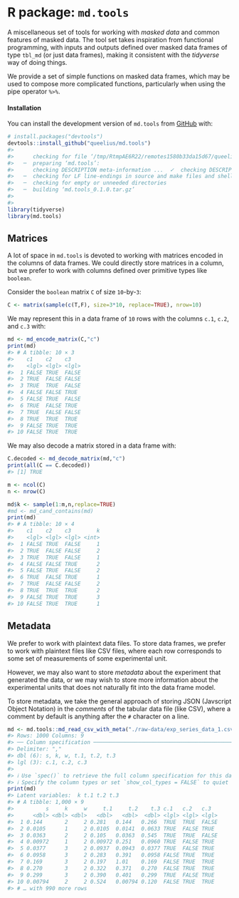 
<!-- README.md is generated from README.Rmd. Please edit that file -->

# R package: `md.tools`

<!-- badges: start -->
<!-- badges: end -->

A miscellaneous set of tools for working with *masked data* and common
features of masked data. The tool set takes inspiration from functional
programming, with inputs and outputs defined over masked data frames of
type `tbl_md` (or just data frames), making it consistent with the
*tidyverse* way of doing things.

We provide a set of simple functions on masked data frames, which may be
used to compose more complicated functions, particularly when using the
pipe operator `%>%`.

#### Installation

You can install the development version of `md.tools` from
[GitHub](https://github.com/queelius/md.tools) with:

``` r
# install.packages("devtools")
devtools::install_github("queelius/md.tools")
#> 
#>      checking for file ‘/tmp/RtmpAE6R22/remotes1580b33da15d67/queelius-md.tools-61bfe53/DESCRIPTION’ ...  ✓  checking for file ‘/tmp/RtmpAE6R22/remotes1580b33da15d67/queelius-md.tools-61bfe53/DESCRIPTION’
#>   ─  preparing ‘md.tools’:
#>      checking DESCRIPTION meta-information ...  ✓  checking DESCRIPTION meta-information
#>   ─  checking for LF line-endings in source and make files and shell scripts
#>   ─  checking for empty or unneeded directories
#>   ─  building ‘md.tools_0.1.0.tar.gz’
#>      
#> 
library(tidyverse)
library(md.tools)
```

## Matrices

A lot of space in `md.tools` is devoted to working with matrices encoded
in the columns of data frames. We could directly store matrices in a
column, but we prefer to work with columns defined over primitive types
like `boolean`.

Consider the `boolean` matrix `C` of size `10`-by-`3`:

``` r
C <- matrix(sample(c(T,F), size=3*10, replace=TRUE), nrow=10)
```

We may represent this in a data frame of `10` rows with the columns
`c.1`, `c.2`, and `c.3` with:

``` r
md <- md_encode_matrix(C,"c")
print(md)
#> # A tibble: 10 × 3
#>    c1    c2    c3   
#>    <lgl> <lgl> <lgl>
#>  1 FALSE TRUE  FALSE
#>  2 TRUE  FALSE FALSE
#>  3 TRUE  TRUE  FALSE
#>  4 FALSE FALSE TRUE 
#>  5 FALSE TRUE  FALSE
#>  6 TRUE  FALSE TRUE 
#>  7 TRUE  FALSE FALSE
#>  8 TRUE  TRUE  TRUE 
#>  9 FALSE TRUE  TRUE 
#> 10 FALSE TRUE  TRUE
```

We may also decode a matrix stored in a data frame with:

``` r
C.decoded <- md_decode_matrix(md,"c")
print(all(C == C.decoded))
#> [1] TRUE
```

``` r
m <- ncol(C)
n <- nrow(C)

md$k <- sample(1:m,n,replace=TRUE)
#md <- md_cand_contains(md)
print(md)
#> # A tibble: 10 × 4
#>    c1    c2    c3        k
#>    <lgl> <lgl> <lgl> <int>
#>  1 FALSE TRUE  FALSE     1
#>  2 TRUE  FALSE FALSE     2
#>  3 TRUE  TRUE  FALSE     1
#>  4 FALSE FALSE TRUE      2
#>  5 FALSE TRUE  FALSE     2
#>  6 TRUE  FALSE TRUE      1
#>  7 TRUE  FALSE FALSE     2
#>  8 TRUE  TRUE  TRUE      2
#>  9 FALSE TRUE  TRUE      3
#> 10 FALSE TRUE  TRUE      1
```

## Metadata

We prefer to work with plaintext data files. To store data frames, we
prefer to work with plaintext files like CSV files, where each row
corresponds to some set of measurements of some experimental unit.

However, we may also want to store *metadata* about the experiment that
generated the data, or we may wish to store more information about the
experimental units that does not naturally fit into the data frame
model.

To store metadata, we take the general approach of storing JSON
(Javscript Object Notation) in the *comments* of the tabular data file
(like CSV), where a comment by default is anything after the `#`
character on a line.

``` r
md <- md.tools::md_read_csv_with_meta("./raw-data/exp_series_data_1.csv")
#> Rows: 1000 Columns: 9
#> ── Column specification ────────────────────────────────────────────────────────
#> Delimiter: ","
#> dbl (6): s, k, w, t.1, t.2, t.3
#> lgl (3): c.1, c.2, c.3
#> 
#> ℹ Use `spec()` to retrieve the full column specification for this data.
#> ℹ Specify the column types or set `show_col_types = FALSE` to quiet this message.
print(md)
#> Latent variables:  k t.1 t.2 t.3 
#> # A tibble: 1,000 × 9
#>          s     k     w     t.1     t.2    t.3 c.1   c.2   c.3  
#>      <dbl> <dbl> <dbl>   <dbl>   <dbl>  <dbl> <lgl> <lgl> <lgl>
#>  1 0.144       2     2 0.281   0.144   0.266  TRUE  TRUE  FALSE
#>  2 0.0105      1     2 0.0105  0.0141  0.0633 TRUE  FALSE TRUE 
#>  3 0.0363      2     2 0.105   0.0363  0.545  TRUE  TRUE  FALSE
#>  4 0.00972     1     2 0.00972 0.251   0.0960 TRUE  FALSE TRUE 
#>  5 0.0377      3     2 0.0937  0.0943  0.0377 TRUE  FALSE TRUE 
#>  6 0.0958      3     2 0.283   0.391   0.0958 FALSE TRUE  TRUE 
#>  7 0.169       3     2 0.197   1.01    0.169  FALSE TRUE  TRUE 
#>  8 0.270       3     2 0.322   0.371   0.270  FALSE TRUE  TRUE 
#>  9 0.299       3     2 0.390   0.401   0.299  TRUE  FALSE TRUE 
#> 10 0.00794     2     2 0.524   0.00794 0.120  FALSE TRUE  TRUE 
#> # … with 990 more rows
```
